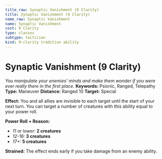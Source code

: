 ```yaml
---
title_raw: Synaptic Vanishment (9 Clarity)
title: Synaptic Vanishment (9 Clarity)
name_raw: Synaptic Vanishment
name: Synaptic Vanishment
cost: 9 Clarity
type: classes
subtype: tactician
kind: 9-clarity tradition ability
---
```


# Synaptic Vanishment (9 Clarity)

*You manipulate your enemies' minds and make them wonder if you were ever really there in the first place.* **Keywords:** Psionic, Ranged, Telepathy **Type:** Maneuver **Distance:** Ranged 10 **Target:** Special

**Effect:** You and all allies are invisible to each target until the start of your next turn. You can target a number of creatures with this ability equal to your power roll.

**Power Roll + Reason:**

- *11 or lower:* **2 creatures**
- *12-16:* **3 creatures**
- *17+:* **5 creatures**

**Strained:** The effect ends early if you take damage from an enemy ability.

